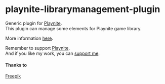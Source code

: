 # playnite-librarymanagement-plugin
Generic plugin for [Playnite](https://playnite.link).  
This plugin can manage some elements for Playnite game library.

More information [here](https://playnite.link/forum/thread-544.html).

Remember to support [Playnite](https://www.patreon.com/playnite).  
And if you like my work, you can [support me](https://www.paypal.me/lacro59).

#### Thanks to
[Freepik](https://www.flaticon.com/authors/freepik)
